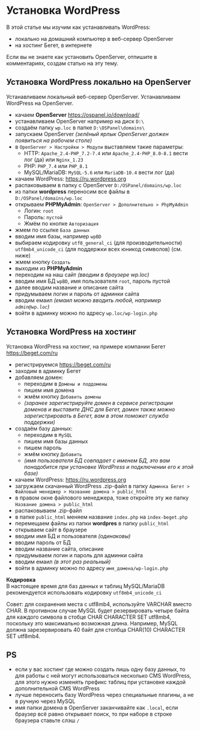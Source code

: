# Установка WordPress
В этой статье мы изучим как устанавливать WordPress:
- локально на домашний компьютер в веб-сервер OpenServer
- на хостинг Бегет, в интернете

Если вы не знаете как установить OpenServer, отпишите в комментариях, создам статью на эту тему.

## Установка WordPress локально на OpenServer
Устанавливаем локальный веб-сервер OpenServer. Устанавливаем WordPress на OpenServer.

- качаем **OpenServer** https://ospanel.io/download/
- устанавливаем OpenServer например на диск `D:\`
- создаём папку `wp.loc` в папке `D:\OSPanel\domains\`
- запускаем OpenServer *(зелёный ярлык OpenServer должен появиться на рабочем столе)*
- в `OpenServer > Настройки > Модули` выставляем такие параметры:
    - HTTP: `Apache_2.4-PHP_7.2-7.4` или `Apache_2.4-PHP_8.0-8.1` вести лог (да) или `Nginx_1.23`
    - PHP: `PHP_7.4` или `PHP_8.1`
    - MySQL/MariaDB: `MySQL-5.6` или `MariaDB-10.4` вести лог (да)
- качаем WordPress: https://ru.wordpress.org
- распаковываем в папку с OpenServer `D:/OSPanel/domains/wp.loc`
- из папки **wordpress** переносим все файлы в `D:/OSPanel/domains/wp.loc`
- открываем **PHPMyAdmin**: `OpenServer > Дополнительно > PhpMyAdmin`
    - Логин: `root`
    - Пароль: `пустой`
    - Жмём по кнопке `Авторизация`
- жмем по ссылке `База данных`
- вводим имя базы, например `wpBD`
- выбираем кодировку `utf8_general_ci` (для производительности) `utf8mb4_unicode_ci` (для поддержки всех юникод символов) (см. ниже)
- жмем кнопку `Создать`
- выходим из **PHPMyAdmin**
- переходим на наш сайт *(вводим в браузере wp.loc)*
- вводим имя БД `wpBD`, имя пользователя `root`, пароль пустой
- далее вводим название и описание сайта
- придумываем логин и пароль от админки сайта
- вводим емаил *(eмаил можно вводить любой, например `admin@wp.loc`)*
- войти в админку можно по адресу `wp.loc/wp-login.php`

## Установка WordPress на хостинг
Установка WordPress на хостинг, на примере компании Бегет https://beget.com/ru

- регистрируемся https://beget.com/ru
- заходим в админку Бегет
- добавляем домен:
    - переходим в `Домены и поддомены`
    - пишем имя домена
    - жмём кнопку `Добавить домены`
    - *(заранее зарегистрируйте домен в сервисе регистрации доменов и выставите ДНС для Бегет, домен также можно зарегистрировать в Бегет, вам в этом поможет служба поддержки)*
- cоздаём базу данных:
    - переходим в `MySQL`
    - пишем имя базы данных
    - пишем пароль
    - жмём кнопку `Добавить`
    - *(имя пользователя БД совпадает с именем БД, это вам понадобится при установке WordPress и подключении его к этой базе)*
- качаем WordPress: https://ru.wordpress.org
- загружаем скачанный WordPress .zip-файл в папку `Админка Бегет > Файловый менеджер > Название домена > public_html`
- в правом окне файлового менеджера, тоже откройте эту же папку `Название домена > public_html`
- распаковываем .zip-файл
- в папке `public_html` меняем название `index.php` на `index-beget.php`
- перемещаем файлы из папки **wordpres** в папку `public_html`
- открываем сайт в браузере
- вводим имя БД и пользователя *(одинаковы)*
- вводим пароль от БД
- вводим название сайта, описание
- придумываем логин и пароль для админки сайта
- вводим емаил *(в этот раз реальный)*
- войти в админку можно по адресу `имя_домена/wp-login.php`

**Кодировка**  
В настоящее время для баз данных и таблиц MySQL/MariaDB рекомендуется использовать кодировку `utf8mb4_unicode_ci`

Совет: для сохранения места с utf8mb4, используйте VARCHAR вместо CHAR. В противном случае MySQL будет резервировать четыре байта для каждого символа в стобце CHAR CHARACTER SET utf8mb4, поскольку это максимально возможная длина. Например, MySQL должна зарезервировать 40 байт для столбца CHAR(10) CHARACTER SET utf8mb4.

## PS
- если у вас хостинг где можно создать лишь одну базу данных, то для работы с ней могут использоваться несколько CMS WordPress, для этого нужно изменять префикс таблиц при установке каждой дополнительной CMS WordPress
- лучше переносить базу WordPress через специальные плагины, а не в ручную через MySQL
- имя папки домена в OpenServer заканчивайте как `.local`, если браузер всё равно открывает поиск, то при наборе в строке браузера ставьте слэш `/`
